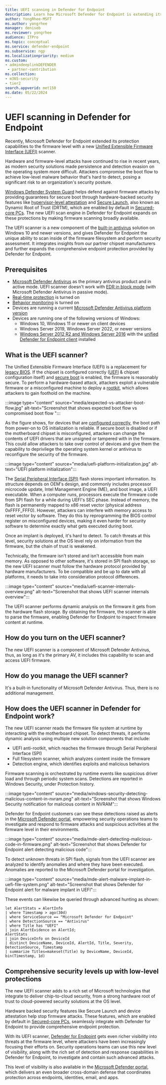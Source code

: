 ```yaml
---
title: UEFI scanning in Defender for Endpoint
description: Learn how Microsoft Defender for Endpoint is extending its protection capabilities to the firmware level with a new Unified Extensible Firmware Interface (UEFI) scanner.
author: YongRhee-MSFT
ms.author: yongrhee
manager: deniseb
ms.reviewer: yongrhee
audience: ITPro
ms.topic: conceptual
ms.service: defender-endpoint
ms.subservice: ngp
ms.localizationpriority: medium
ms.custom:
- admindeeplinkDEFENDER
 - partner-contribution
ms.collection: 
- m365-security
- tier2
search.appverid: met150
ms.date: 05/22/2024
---
```


# UEFI scanning in Defender for Endpoint

Recently, Microsoft Defender for Endpoint extended its protection capabilities to the firmware level with a new [Unified Extensible Firmware Interface (UEFI)](/windows-hardware/drivers/bringup/unified-extensible-firmware-interface) scanner.

Hardware and firmware-level attacks have continued to rise in recent years, as modern security solutions made persistence and detection evasion on the operating system more difficult. Attackers compromise the boot flow to achieve low-level malware behavior that's hard to detect, posing a significant risk to an organization's security posture.

[Windows Defender System Guard](/windows/security/hardware-security/how-hardware-based-root-of-trust-helps-protect-windows) helps defend against firmware attacks by providing guarantees for secure boot through hardware-backed security features like [hypervisor-level attestation](https://www.microsoft.com/security/blog/2018/04/19/introducing-windows-defender-system-guard-runtime-attestation/) and [Secure Launch](/windows/security/threat-protection/windows-defender-system-guard/system-guard-how-hardware-based-root-of-trust-helps-protect-windows), also known as Dynamic Root of Trust (DRTM), which are enabled by default in [Secured-core PCs](https://www.microsoft.com/windowsforbusiness/windows10-secured-core-computers). The new UEFI scan engine in Defender for Endpoint expands on these protections by making firmware scanning broadly available.

The UEFI scanner is a new component of the [built-in antivirus](microsoft-defender-antivirus-windows.md) solution on Windows 10 and newer versions, and gives Defender for Endpoint the unique ability to scan inside of the firmware filesystem and perform security assessment. It integrates insights from our partner chipset manufacturers and further expands the comprehensive endpoint protection provided by Defender for Endpoint.

## Prerequisites

- [Microsoft Defender Antivirus](microsoft-defender-antivirus-windows.md) as the primary antivirus product and in active mode. UEFI scanner doesn't work with [EDR in block mode](edr-in-block-mode.md) (with Microsoft Defender Antivirus in passive mode).
- [Real-time protection](configure-protection-features-microsoft-defender-antivirus.md) is turned on
- [Behavior monitoring](behavior-monitor.md) is turned on
- Devices are running a current [Microsoft Defender Antivirus platform version](microsoft-defender-antivirus-updates.md#platform-and-engine-releases)
- Devices are running one of the following versions of Windows:
  - Windows 10, Windows 11 or newer on client devices
  - Windows Server 2019, Windows Server 2022, or newer versions
  - [Windows Server 2012 R2 and Windows Server 2016](https://techcommunity.microsoft.com/t5/microsoft-defender-for-endpoint/defending-windows-server-2012-r2-and-2016/ba-p/2783292) with the [unified Defender for Endpoint client](configure-server-endpoints.md#functionality-in-the-modern-unified-solution) installed

## What is the UEFI scanner?

The Unified Extensible Firmware Interface (UEFI) is a replacement for [legacy BIOS](/windows-hardware/drivers/bringup/smbios). If the chipset is configured correctly ([UEFI](https://uefi.org/sites/default/files/resources/UEFI%20Spec%202_6.pdf) & chipset configuration itself) and [secure boot](/windows-hardware/design/device-experiences/oem-secure-boot) is enabled, the firmware is reasonably secure. To perform a hardware-based attack, attackers exploit a vulnerable firmware or a misconfigured machine to deploy a [rootkit](https://www.microsoft.com/microsoft-365-life-hacks/privacy-and-safety/what-is-a-rootkit), which allows attackers to gain foothold on the machine.

:::image type="content" source="media/expected-vs-attacker-boot-flow.jpg" alt-text="Screenshot that shows expected boot flow vs compromised boot flow ":::

As the figure shows, for devices that are [configured correctly](/windows-hardware/drivers/bringup/secure-boot-and-device-encryption-overview), the boot path from power-on to OS initialization is reliable. If secure boot is disabled or if the motherboard chipset is misconfigured, attackers can change the contents of UEFI drivers that are unsigned or tampered with in the firmware. This could allow attackers to take over control of devices and give them the capability to deprivilege the operating system kernel or antivirus to reconfigure the security of the firmware.

:::image type="content" source="media/uefi-platform-initialization.jpg" alt-text="UEFI platform initialization":::

The [Serial Peripheral Interface (SPI)](https://en.wikipedia.org/wiki/Serial_Peripheral_Interface) flash stores important information. Its structure depends on OEM's design, and commonly includes processor microcode update, Intel Management Engine (ME), and boot image, a UEFI executable. When a computer runs, processors execute the firmware code from SPI flash for a while during UEFI's SEC phase. Instead of memory, the flash is permanently mapped to x86 reset vector (physical address 0xFFFF_FFF0). However, attackers can interfere with memory access to reset vector by software. They do this by reprogramming the BIOS control register on misconfigured devices, making it even harder for security software to determine exactly what gets executed during boot.

Once an implant is deployed, it's hard to detect. To catch threats at this level, security solutions at the OS level rely on information from the firmware, but the chain of trust is weakened.

Technically, the firmware isn't stored and isn't accessible from main memory. As opposed to other software, it's stored in SPI flash storage, so the new UEFI scanner must follow the hardware protocol provided by hardware manufacturers. To be compatible and be up to date with all platforms, it needs to take into consideration protocol differences.

:::image type="content" source="media/uefi-scanner-internals-overview.png" alt-text="Screenshot that shows UEFI scanner internals overview":::

The UEFI scanner performs dynamic analysis on the firmware it gets from the hardware flash storage. By obtaining the firmware, the scanner is able to parse the firmware, enabling Defender for Endpoint to inspect firmware content at runtime.

## How do you turn on the UEFI scanner?

The new UEFI scanner is a component of Microsoft Defender Antivirus, thus, as long as it's the primary AV, it includes this capability to scan and access UEFI firmware.

## How do you manage the UEFI scanner?

It's a built-in functionality of Microsoft Defender Antivirus. Thus, there is no additional management.

## How does the UEFI scanner in Defender for Endpoint work?

The new UEFI scanner reads the firmware file system at runtime by interacting with the motherboard chipset. To detect threats, it performs dynamic analysis using multiple new solution components that include:

- UEFI anti-rootkit, which reaches the firmware through Serial Peripheral Interface (SPI)
- Full filesystem scanner, which analyzes content inside the firmware
- Detection engine, which identifies exploits and malicious behaviors

Firmware scanning is orchestrated by runtime events like suspicious driver load and through periodic system scans. Detections are reported in Windows Security, under Protection history.

:::image type="content" source="media/windows-security-detecting-malicious-content-in-nvram.png" alt-text="Screenshot that shows Windows Security notification for malicious content in NVRAM":::

Defender for Endpoint customers can see these detections raised as alerts in the [Microsoft Defender portal](https://security.microsoft.com/), empowering security operations teams to investigate and respond to firmware attacks and suspicious activities at the firmware level in their environments.

:::image type="content" source="media/mde-alert-detecting-malicious-code-in-firmware.png" alt-text="Screenshot that shows Defender for Endpoint alert detecting malicious code":::

To detect unknown threats in SPI flash, signals from the UEFI scanner are analyzed to identify anomalies and where they have been executed. Anomalies are reported to the Microsoft Defender portal for investigation.

:::image type="content" source="media/mde-alert-malware-implant-in-uefi-file-system.png" alt-text="Screenshot that shows Defender for Endpoint alert for malware implant in UEFI":::

These events can likewise be queried through advanced hunting as shown:

```kusto
let AlertStats = AlertInfo
| where Timestamp > ago(30d)
| where ServiceSource == "Microsoft Defender for Endpoint"
| where DetectionSource == "Antivirus"
| where Title has "UEFI"
| join AlertEvidence on AlertId;
AlertStats
| join DeviceInfo on DeviceId
| distinct DeviceName, DeviceId, AlertId, Title, Severity, DetectionSource, Timestamp
| summarize Titles=makeset(Title) by DeviceName, DeviceId, bin(Timestamp, 1d)
```

## Comprehensive security levels up with low-level protections

The new UEFI scanner adds to a rich set of Microsoft technologies that integrate to deliver chip-to-cloud security, from a strong hardware root of trust to cloud-powered security solutions at the OS level.

Hardware backed security features like Secure Launch and device attestation help stop firmware attacks. These features, which are enabled by default in [Secured-core PCs](https://www.microsoft.com/en-us/windowsforbusiness/windows10-secured-core-computers), seamlessly integrate with Defender for Endpoint to provide comprehensive endpoint protection.

With its UEFI scanner, [Defender for Endpoint](https://www.microsoft.com/microsoft-365/windows/microsoft-defender-atp) gets even richer visibility into threats at the firmware level, where attackers have been increasingly focusing their efforts on. Security operations teams can use this new level of visibility, along with the rich set of detection and response capabilities in Defender for Endpoint, to investigate and contain such advanced attacks.

This level of visibility is also available in the [Microsoft Defender portal](https://www.microsoft.com/security/technology/threat-protection), which delivers an even broader cross-domain defense that coordinates protection across endpoints, identities, email, and apps.
